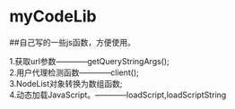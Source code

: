 # myCodeLib
##自己写的一些js函数，方便使用。

1.获取url参数————getQueryStringArgs();<br>
2.用户代理检测函数————client();<br>
3.NodeList对象转换为数组函数;<br>
4.动态加载JavaScript。————loadScript,loadScriptString
